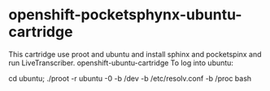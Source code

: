 openshift-pocketsphynx-ubuntu-cartridge
==========================

This cartridge use proot and ubuntu and install sphinx and pocketspinx and run LiveTranscriber.
openshift-ubuntu-cartridge
To log into ubuntu:

cd ubuntu;
./proot -r ubuntu -0 -b /dev -b /etc/resolv.conf -b /proc bash
